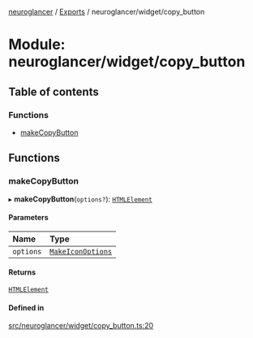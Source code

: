 [neuroglancer](../README.md) / [Exports](../modules.md) / neuroglancer/widget/copy\_button

# Module: neuroglancer/widget/copy\_button

## Table of contents

### Functions

- [makeCopyButton](neuroglancer_widget_copy_button.md#makecopybutton)

## Functions

### makeCopyButton

▸ **makeCopyButton**(`options?`): [`HTMLElement`](main_module._internal_.md#htmlelement)

#### Parameters

| Name | Type |
| :------ | :------ |
| `options` | [`MakeIconOptions`](../interfaces/neuroglancer_widget_icon.MakeIconOptions.md) |

#### Returns

[`HTMLElement`](main_module._internal_.md#htmlelement)

#### Defined in

[src/neuroglancer/widget/copy_button.ts:20](https://github.com/ActiveBrainAtlas2/neuroglancer/blob/034b457d/src/neuroglancer/widget/copy_button.ts#L20)
